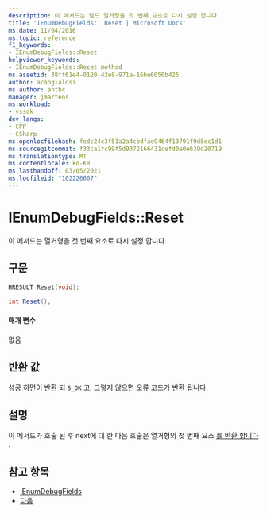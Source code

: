 ```yaml
---
description: 이 메서드는 필드 열거형을 첫 번째 요소로 다시 설정 합니다.
title: 'IEnumDebugFields:: Reset | Microsoft Docs'
ms.date: 11/04/2016
ms.topic: reference
f1_keywords:
- IEnumDebugFields::Reset
helpviewer_keywords:
- IEnumDebugFields::Reset method
ms.assetid: 38ff61e4-0120-42e8-971a-16be6050b425
author: acangialosi
ms.author: anthc
manager: jmartens
ms.workload:
- vssdk
dev_langs:
- CPP
- CSharp
ms.openlocfilehash: fedc24c3f51a2a4cbdfae9464f13791f9d8ec1d1
ms.sourcegitcommit: f33ca1fc99f5d9372166431cefd0e0e639d20719
ms.translationtype: MT
ms.contentlocale: ko-KR
ms.lasthandoff: 03/05/2021
ms.locfileid: "102226607"
---
```

# <a name="ienumdebugfieldsreset"></a>IEnumDebugFields::Reset
이 메서드는 열거형을 첫 번째 요소로 다시 설정 합니다.

## <a name="syntax"></a>구문

```cpp
HRESULT Reset(void);
```

```csharp
int Reset();
```

#### <a name="parameters"></a>매개 변수
 없음

## <a name="return-value"></a>반환 값
 성공 하면이 반환 되 `S_OK` 고, 그렇지 않으면 오류 코드가 반환 됩니다.

## <a name="remarks"></a>설명
 이 메서드가 호출 된 후 next에 대 한 다음 호출은 열거형의 첫 번째 요소 [를 반환 합니다](../../../extensibility/debugger/reference/ienumdebugfields-next.md) .

## <a name="see-also"></a>참고 항목
- [IEnumDebugFields](../../../extensibility/debugger/reference/ienumdebugfields.md)
- [다음](../../../extensibility/debugger/reference/ienumdebugfields-next.md)
